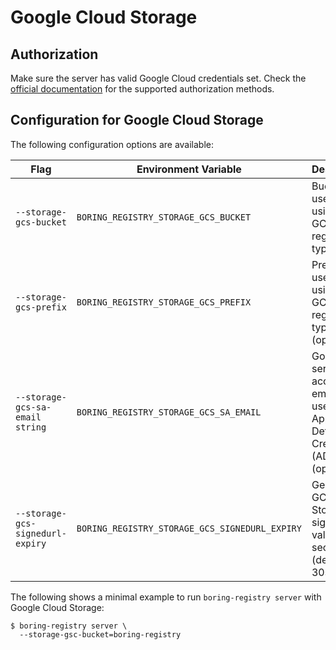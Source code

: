 # Google Cloud Storage

## Authorization

Make sure the server has valid Google Cloud credentials set.
Check the [official documentation](https://cloud.google.com/sdk/docs/authorizing) for the supported authorization methods.

## Configuration for Google Cloud Storage

The following configuration options are available:

|Flag|Environment Variable|Description|
|---|---|---|
|`--storage-gcs-bucket`|`BORING_REGISTRY_STORAGE_GCS_BUCKET`|Bucket to use when using the GCS registry type|
|`--storage-gcs-prefix`|`BORING_REGISTRY_STORAGE_GCS_PREFIX`|Prefix to use when using the GCS registry type (optional)|
|`--storage-gcs-sa-email string`|`BORING_REGISTRY_STORAGE_GCS_SA_EMAIL`|Google service account email to be used for Application Default Credentials (ADC) (optional)|
|`--storage-gcs-signedurl-expiry`|`BORING_REGISTRY_STORAGE_GCS_SIGNEDURL_EXPIRY`|Generate GCS Storage signed URL valid for X seconds. (default 30s)|

The following shows a minimal example to run `boring-registry server` with Google Cloud Storage:

```console
$ boring-registry server \
  --storage-gsc-bucket=boring-registry
```
